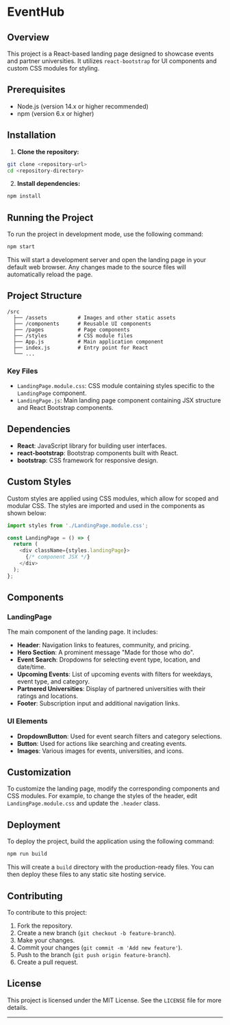 # EventHub

## Overview

This project is a React-based landing page designed to showcase events and partner universities. It utilizes `react-bootstrap` for UI components and custom CSS modules for styling.

## Prerequisites

- Node.js (version 14.x or higher recommended)
- npm (version 6.x or higher)

## Installation

1. **Clone the repository:**

```bash
git clone <repository-url>
cd <repository-directory>
```

2. **Install dependencies:**

```bash
npm install
```

## Running the Project

To run the project in development mode, use the following command:

```bash
npm start
```

This will start a development server and open the landing page in your default web browser. Any changes made to the source files will automatically reload the page.

## Project Structure

```
/src
  ├── /assets          # Images and other static assets
  ├── /components      # Reusable UI components
  ├── /pages           # Page components
  ├── /styles          # CSS module files
  ├── App.js           # Main application component
  ├── index.js         # Entry point for React
  └── ...
```

### Key Files

- `LandingPage.module.css`: CSS module containing styles specific to the `LandingPage` component.
- `LandingPage.js`: Main landing page component containing JSX structure and React Bootstrap components.

## Dependencies

- **React**: JavaScript library for building user interfaces.
- **react-bootstrap**: Bootstrap components built with React.
- **bootstrap**: CSS framework for responsive design.

## Custom Styles

Custom styles are applied using CSS modules, which allow for scoped and modular CSS. The styles are imported and used in the components as shown below:

```js
import styles from './LandingPage.module.css';

const LandingPage = () => {
  return (
    <div className={styles.landingPage}>
      {/* component JSX */}
    </div>
  );
};
```

## Components

### LandingPage

The main component of the landing page. It includes:

- **Header**: Navigation links to features, community, and pricing.
- **Hero Section**: A prominent message "Made for those who do".
- **Event Search**: Dropdowns for selecting event type, location, and date/time.
- **Upcoming Events**: List of upcoming events with filters for weekdays, event type, and category.
- **Partnered Universities**: Display of partnered universities with their ratings and locations.
- **Footer**: Subscription input and additional navigation links.

### UI Elements

- **DropdownButton**: Used for event search filters and category selections.
- **Button**: Used for actions like searching and creating events.
- **Images**: Various images for events, universities, and icons.

## Customization

To customize the landing page, modify the corresponding components and CSS modules. For example, to change the styles of the header, edit `LandingPage.module.css` and update the `.header` class.

## Deployment

To deploy the project, build the application using the following command:

```bash
npm run build
```

This will create a `build` directory with the production-ready files. You can then deploy these files to any static site hosting service.

## Contributing

To contribute to this project:

1. Fork the repository.
2. Create a new branch (`git checkout -b feature-branch`).
3. Make your changes.
4. Commit your changes (`git commit -m 'Add new feature'`).
5. Push to the branch (`git push origin feature-branch`).
6. Create a pull request.

## License

This project is licensed under the MIT License. See the `LICENSE` file for more details.

---

